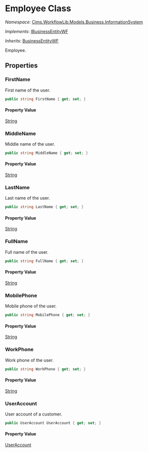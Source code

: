# Employee Class 

*Namespace*: [Cims.WorkflowLib.Models.Business.InformationSystem](Cims.WorkflowLib.Models.Business.InformationSystem.md)

*Implements*: [IBusinessEntityWF](../IBusinessEntityWF.md)

*Inherits*: [BusinessEntityWF](../BusinessEntityWF.md)

Employee.

## Properties

### FirstName

First name of the user.

```C#
public string FirstName { get; set; }
```

#### Property Value

[String](https://learn.microsoft.com/en-us/dotnet/api/system.string)

### MiddleName

Middle name of the user.

```C#
public string MiddleName { get; set; }
```

#### Property Value

[String](https://learn.microsoft.com/en-us/dotnet/api/system.string)

### LastName

Last name of the user.

```C#
public string LastName { get; set; }
```

#### Property Value

[String](https://learn.microsoft.com/en-us/dotnet/api/system.string)

### FullName

Full name of the user.

```C#
public string FullName { get; set; }
```

#### Property Value

[String](https://learn.microsoft.com/en-us/dotnet/api/system.string)

### MobilePhone

Mobile phone of the user.

```C#
public string MobilePhone { get; set; }
```

#### Property Value

[String](https://learn.microsoft.com/en-us/dotnet/api/system.string)

### WorkPhone

Work phone of the user.

```C#
public string WorkPhone { get; set; }
```

#### Property Value

[String](https://learn.microsoft.com/en-us/dotnet/api/system.string)

### UserAccount

User account of a customer.

```C#
public UserAccount UserAccount { get; set; }
```

#### Property Value

[UserAccount](../InformationSystem/UserAccount.md)
